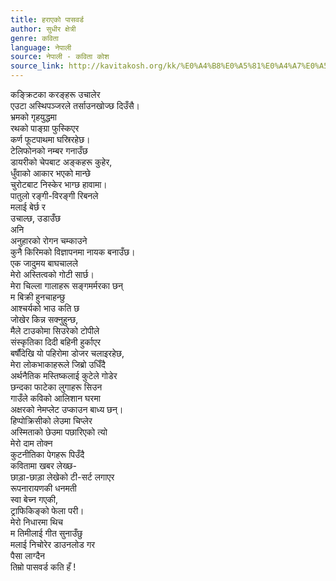 ```yaml
---
title: हराएको पासवर्ड
author: सुधीर क्षेत्री
genre: कविता
language: नेपाली
source: नेपाली - कविता कोश
source_link: http://kavitakosh.org/kk/%E0%A4%B8%E0%A5%81%E0%A4%A7%E0%A5%80%E0%A4%B0_%E0%A4%95%E0%A5%8D%E0%A4%B7%E0%A5%87%E0%A4%A4%E0%A5%8D%E0%A4%B0%E0%A5%80
---
```


कङ्क्रिटका करङ्हरू उचालेर  
एउटा अस्थिपञ्जरले तर्साउनखोज्छ दिउँसै।  
भ्रमको गृहयुद्धमा  
रथको पाङ्ग्रा फुस्किएर  
कर्ण फूटपाथमा घस्रिरहेछ।  
टेलिफोनको नम्बर गनाउँछ  
डायरीको चेपबाट अङ्कहरू कुहेर,  
धुँवाको आकार भएको मान्छे  
चुरोटबाट निस्केर भाग्छ हावामा।  
पातुलो रङ्गी-विरङ्गी रिबनले  
मलाई बेर्छ र  
उचाल्छ, उडाउँछ  
अनि  
अनुहारको रोगन चम्काउने  
कुनै किरिमको विज्ञापनमा नायक बनाउँछ।  
एक जादुमय बाघचालले  
मेरो अस्तित्वको गोटी सार्छ।  
मेरा चिल्ला गालाहरू सङ्गमर्मरका छन्  
म बिक्री हुनचाहन्छु  
आश्चर्यको भाउ कति छ  
जोखेर किन्न सक्नुहुन्छ,  
मैले टाउकोमा सिउरेको टोपीले  
संस्कृतिका दिदी बहिनी हुर्काएर  
बर्षौंदेखि यो पहिरोमा डोजर चलाइरहेछ,  
मेरा लोकभाकाहरूले जिब्रो उधिँदै  
अर्थनैतिक मस्तिष्कलाई कुटेले गोडेर  
छन्दका फाटेका लुगाहरू सिउन  
गाउँले कविको आलिशान घरमा  
अक्षरको नेमप्लेट उप्काउन बाध्य छन्।  
हिप्पोक्रिसीको लेउमा चिप्लेर  
अस्मिताको छेउमा पछारिएको त्यो  
मेरो दाम तोक्न  
कुटनीतिका पेगहरू पिउँदै  
कवितामा खबर लेख्छ-  
छाड़ा-छाड़ा लेखेको टी-सर्ट लगाएर  
रूपनारायणकी धनमती  
स्वा बेच्न गएकी,  
ट्राफिकिङ्को फेला परी।  
मेरो निधारमा थिच  
म तिमीलाई गीत सुनाउँछु  
मलाई निचोरेर डाउनलोड गर  
पैसा लाग्दैन  
तिम्रो पासवर्ड कति हँ !
